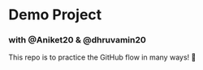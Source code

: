 # Demo Project

### with @Aniket20 & @dhruvamin20

This repo is to practice the GitHub flow in many ways! :tada:
